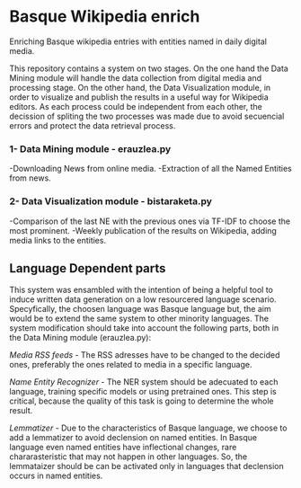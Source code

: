 # Basque Wikipedia enrich
Enriching Basque wikipedia entries with entities named in daily digital media.

This repository contains a system on two stages. On the one hand the Data Mining module will handle the data collection from digital media and processing stage. On the other hand, the Data Visualization module, in order to visualize and publish the results in a useful way for Wikipedia editors. As each process could be independent from each other, the decission of spliting the two processes was made due to avoid secuencial errors and protect the data retrieval process.

### 1- Data Mining module - erauzlea.py 
-Downloading News from online media.
-Extraction of all the Named Entities from news.

### 2- Data Visualization module - bistaraketa.py 
-Comparison of the last NE with the previous ones via TF-IDF to choose the most prominent.
-Weekly publication of the results on Wikipedia, adding media links to the entities.


## Language Dependent parts

This system was ensambled with the intention of being a helpful tool to induce written data generation on a low resourcered language scenario. Specyfically, the choosen language was Basque language but, the aim would be to extend the same system to other minority languages. The system modification should take into account the following parts, both in the Data Mining module (erauzlea.py): 

*Media RSS feeds* - The RSS adresses have to be changed to the decided ones, preferably the ones related to media in a specific language.

*Name Entity Recognizer* - The NER system should be adecuated to each language, training specific models or using pretrained ones. This step is critical, because the quality of this task is going to determine the whole result.

*Lemmatizer* - Due to the characteristics of Basque language, we choose to add a lemmatizer to avoid declension on named entities. In Basque language even named entities have inflectional changes, rare chararasteristic that may not happen in other languages. So, the lemmataizer should be can be activated only in languages that declension occurs in named entities. 
